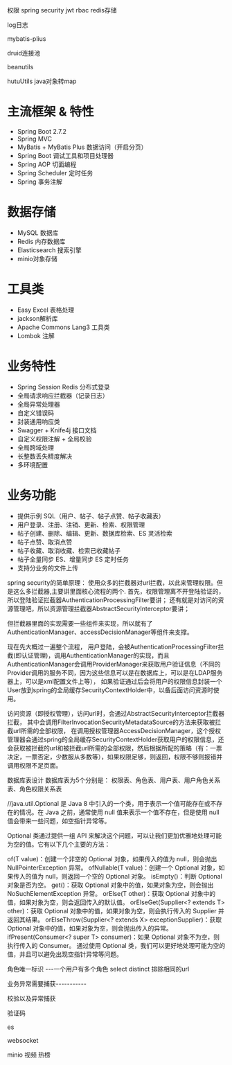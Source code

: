 权限
spring security
jwt
rbac
redis存储

log日志

mybatis-plius

druid连接池

beanutils

hutuUtils java对象转map 


# 主流框架 & 特性

- Spring Boot 2.7.2
- Spring MVC
- MyBatis + MyBatis Plus 数据访问（开启分页）
- Spring Boot 调试工具和项目处理器
- Spring AOP 切面编程
- Spring Scheduler 定时任务
- Spring 事务注解

# 数据存储

- MySQL 数据库
- Redis 内存数据库
- Elasticsearch 搜索引擎
- minio对象存储

# 工具类

- Easy Excel 表格处理
- jackson解析库
- Apache Commons Lang3 工具类
- Lombok 注解

# 业务特性

- Spring Session Redis 分布式登录
- 全局请求响应拦截器（记录日志）
- 全局异常处理器
- 自定义错误码
- 封装通用响应类
- Swagger + Knife4j 接口文档
- 自定义权限注解 + 全局校验
- 全局跨域处理
- 长整数丢失精度解决
- 多环境配置

# 业务功能

- 提供示例 SQL（用户、帖子、帖子点赞、帖子收藏表）
- 用户登录、注册、注销、更新、检索、权限管理
- 帖子创建、删除、编辑、更新、数据库检索、ES 灵活检索
- 帖子点赞、取消点赞
- 帖子收藏、取消收藏、检索已收藏帖子
- 帖子全量同步 ES、增量同步 ES 定时任务
- 支持分业务的文件上传

spring security的简单原理：
使用众多的拦截器对url拦截，以此来管理权限。但是这么多拦截器,主要讲里面核心流程的两个.
首先，权限管理离不开登陆验证的，所以登陆验证拦截器AuthenticationProcessingFilter要讲；
还有就是对访问的资源管理吧，所以资源管理拦截器AbstractSecurityInterceptor要讲；

但拦截器里面的实现需要一些组件来实现，所以就有了AuthenticationManager、accessDecisionManager等组件来支撑。

现在先大概过一遍整个流程，
用户登陆，会被AuthenticationProcessingFilter拦截(即认证管理)，调用AuthenticationManager的实现，而且AuthenticationManager会调用ProviderManager来获取用户验证信息（不同的Provider调用的服务不同，因为这些信息可以是在数据库上，可以是在LDAP服务器上，可以是xml配置文件上等），
如果验证通过后会将用户的权限信息封装一个User放到spring的全局缓存SecurityContextHolder中，以备后面访问资源时使用。

访问资源（即授权管理），访问url时，会通过AbstractSecurityInterceptor拦截器拦截，
其中会调用FilterInvocationSecurityMetadataSource的方法来获取被拦截url所需的全部权限，
在调用授权管理器AccessDecisionManager，这个授权管理器会通过spring的全局缓存SecurityContextHolder获取用户的权限信息，还会获取被拦截的url和被拦截url所需的全部权限，然后根据所配的策略（有：一票决定，一票否定，少数服从多数等），如果权限足够，则返回，权限不够则报错并调用权限不足页面。

数据库表设计
数据库表为5个分别是： 权限表、角色表、用户表、用户角色关系表、角色权限关系表

//java.util.Optional 是 Java 8 中引入的一个类，用于表示一个值可能存在或不存在的情况。在 Java 之前，通常使用 null 值来表示一个值不存在，但是使用 null 值会带来一些问题，如空指针异常等。

Optional 类通过提供一组 API 来解决这个问题，可以让我们更加优雅地处理可能为空的值。它有以下几个主要的方法：

of(T value)：创建一个非空的 Optional 对象，如果传入的值为 null，则会抛出 NullPointerException 异常。
ofNullable(T value)：创建一个 Optional 对象，如果传入的值为 null，则返回一个空的 Optional 对象。
isEmpty()：判断 Optional 对象是否为空。
get()：获取 Optional 对象中的值，如果对象为空，则会抛出 NoSuchElementException 异常。
orElse(T other)：获取 Optional 对象中的值，如果对象为空，则会返回传入的默认值。
orElseGet(Supplier<? extends T> other)：获取 Optional 对象中的值，如果对象为空，则会执行传入的 Supplier 并返回其结果。
orElseThrow(Supplier<? extends X> exceptionSupplier)：获取 Optional 对象中的值，如果对象为空，则会抛出传入的异常。
ifPresent(Consumer<? super T> consumer)：如果 Optional 对象不为空，则执行传入的 Consumer。
通过使用 Optional 类，我们可以更好地处理可能为空的值，并且可以避免出现空指针异常等问题。

角色唯一标识 ---一个用户有多个角色 select distinct 排除相同的url 

业务异常需要捕获-----------

校验以及异常捕获

验证码

es

websocket

minio 视频 热榜


